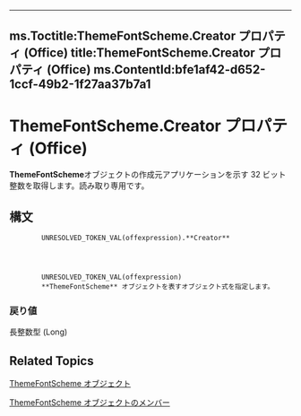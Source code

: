 

---
ms.Toctitle:ThemeFontScheme.Creator プロパティ (Office)
title:ThemeFontScheme.Creator プロパティ (Office)
ms.ContentId:bfe1af42-d652-1ccf-49b2-1f27aa37b7a1
---
# ThemeFontScheme.Creator プロパティ (Office)




**ThemeFontScheme**オブジェクトの作成元アプリケーションを示す 32 ビット整数を取得します。読み取り専用です。

## 構文

            UNRESOLVED_TOKEN_VAL(offexpression).**Creator**




            UNRESOLVED_TOKEN_VAL(offexpression)
            **ThemeFontScheme** オブジェクトを表すオブジェクト式を指定します。

### 戻り値
長整数型 (Long)





## Related Topics

[ThemeFontScheme オブジェクト](566b3a6f-16c9-8ba0-6f40-5bc96ec2dcbf.md)

[ThemeFontScheme オブジェクトのメンバー](47a1e519-0bf8-363b-3270-6080580da137.md)




